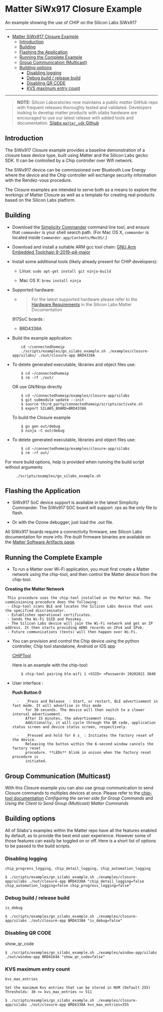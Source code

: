 # Matter SiWx917 Closure Example

An example showing the use of CHIP on the Silicon Labs SiWx917

<hr>

-   [Matter SiWx917 Closure Example](#matter-siwx917-closure-example)
    -   [Introduction](#introduction)
    -   [Building](#building)
    -   [Flashing the Application](#flashing-the-application)
    -   [Running the Complete Example](#running-the-complete-example)
    -   [Group Communication (Multicast)](#group-communication-multicast)
    -   [Building options](#building-options)
        -   [Disabling logging](#disabling-logging)
        -   [Debug build / release build](#debug-build--release-build)
        -   [Disabling QR CODE](#disabling-qr-code)
        -   [KVS maximum entry count](#kvs-maximum-entry-count)

<hr>

> **NOTE:** Silicon Laboratories now maintains a public matter GitHub repo with
> frequent releases thoroughly tested and validated. Developers looking to
> develop matter products with silabs hardware are encouraged to use our latest
> release with added tools and documentation.
> [Silabs `matter_sdk` Github](https://github.com/SiliconLabsSoftware/matter_sdk/tags)

## Introduction

The SiWx917 Closure example provides a baseline demonstration of a closure base
device type, built using Matter and the Silicon Labs gecko SDK. It can be
controlled by a Chip controller over Wifi network.

The SiWx917 device can be commissioned over Bluetooth Low Energy where the
device and the Chip controller will exchange security information with the
Rendez-vous procedure.

The Closure examples are intended to serve both as a means to explore the
workings of Matter Closure as well as a template for creating real products
based on the Silicon Labs platform.

## Building

-   Download the
    [Simplicity Commander](https://www.silabs.com/mcu/programming-options)
    command line tool, and ensure that `commander` is your shell search path.
    (For Mac OS X, `commander` is located inside
    `Commander.app/Contents/MacOS/`.)

-   Download and install a suitable ARM gcc tool chain:
    [GNU Arm Embedded Toolchain 9-2019-q4-major](https://developer.arm.com/tools-and-software/open-source-software/developer-tools/gnu-toolchain/gnu-rm/downloads)

-   Install some additional tools (likely already present for CHIP developers):

    -   Linux: `sudo apt-get install git ninja-build`

    -   Mac OS X: `brew install ninja`

-   Supported hardware:

    -   > For the latest supported hardware please refer to the
        > [Hardware Requirements](https://docs.silabs.com/matter/latest/matter-prerequisites/hardware-requirements)
        > in the Silicon Labs Matter Documentation

    917SoC boards :

    -   BRD4338A

*   Build the example application:

            cd ~/connectedhomeip
            ./scripts/examples/gn_silabs_example.sh ./examples/closure-app/silabs/ ./out/closure-app BRD4338A

-   To delete generated executable, libraries and object files use:

            $ cd ~/connectedhomeip
            $ rm -rf ./out/

    OR use GN/Ninja directly

            $ cd ~/connectedhomeip/examples/closure-app/silabs
            $ git submodule update --init
            $ source third_party/connectedhomeip/scripts/activate.sh
            $ export SILABS_BOARD=BRD4338A

    To build the Closure example

            $ gn gen out/debug
            $ ninja -C out/debug

-   To delete generated executable, libraries and object files use:

            $ cd ~/connectedhomeip/examples/closure-app/silabs
            $ rm -rf out/

For more build options, help is provided when running the build script without
arguments

         ./scripts/examples/gn_silabs_example.sh

## Flashing the Application

-   SiWx917 SoC device support is available in the latest Simplicity Commander.
    The SiWx917 SOC board will support .rps as the only file to flash.

-   Or with the Ozone debugger, just load the .out file.

All SiWx917 boards require a connectivity firmware, see Silicon Labs
documentation for more info. Pre-built firmware binaries are available on the
[Matter Software Artifacts page](https://docs.silabs.com/matter/latest/matter-prerequisites/matter-artifacts#siwx917-firmware-for-siwn917-ncp-and-siwg917-soc).

## Running the Complete Example

-   To run a Matter over Wi-Fi application, you must first create a Matter
    network using the chip-tool, and then control the Matter device from the
    chip-tool.

**Creating the Matter Network**

     This procedure uses the chip-tool installed on the Matter Hub. The commissioning procedure does the following:
     - Chip-tool scans BLE and locates the Silicon Labs device that uses the specified discriminator.
     - Establishes operational certificates.
     - Sends the Wi-Fi SSID and Passkey.
     - The Silicon Labs device will join the Wi-Fi network and get an IP address. It then starts providing mDNS records on IPv4 and IPv6.
     - Future communications (tests) will then happen over Wi-Fi.

-   You can provision and control the Chip device using the python controller,
    Chip tool standalone, Android or iOS app

    [CHIPTool](https://github.com/project-chip/connectedhomeip/blob/master/examples/chip-tool/README.md)

    Here is an example with the chip-tool:

            $ chip-tool pairing ble-wifi 1 <SSID> <Password> 20202021 3840

*   User interface :

    **Push Button 0**

          -   _Press and Release_ : Start, or restart, BLE advertisement in fast mode. It will advertise in this mode
              for 30 seconds. The device will then switch to a slower interval advertisement.
              After 15 minutes, the advertisement stops.
              Additionally, it will cycle through the QR code, application status screen and device status screen, respectively.

          -   _Pressed and hold for 6 s_ : Initiates the factory reset of the device.
              Releasing the button within the 6-second window cancels the factory reset
              procedure. **LEDs** blink in unison when the factory reset procedure is
              initiated.

## Group Communication (Multicast)

With this Closure example you can also use group communication to send Closure
commands to multiples devices at once. Please refer to the
[chip-tool documentation](../../chip-tool/README.md) _Configuring the server
side for Group Commands_ and _Using the Client to Send Group (Multicast) Matter
Commands_

## Building options

All of Silabs's examples within the Matter repo have all the features enabled by
default, as to provide the best end user experience. However some of those
features can easily be toggled on or off. Here is a short list of options to be
passed to the build scripts.

### Disabling logging

`chip_progress_logging, chip_detail_logging, chip_automation_logging`

    $ ./scripts/examples/gn_silabs_example.sh ./examples/closure-app/silabs ./out/closure-app BRD4338A "chip_detail_logging=false chip_automation_logging=false chip_progress_logging=false"

### Debug build / release build

`is_debug`

    $ ./scripts/examples/gn_silabs_example.sh ./examples/closure-app/silabs ./out/closure-app BRD4338A "is_debug=false"

### Disabling QR CODE

show_qr_code

    $ ./scripts/examples/gn_silabs_example.sh ./examples/window-app/silabs ./out/window-app BRD4164A "show_qr_code=false"

### KVS maximum entry count

`kvs_max_entries`

    Set the maximum Kvs entries that can be stored in NVM (Default 255)
    Thresholds: 30 <= kvs_max_entries <= 511

    $ ./scripts/examples/gn_silabs_example.sh ./examples/closure-app/silabs ./out/closure-app BRD4338A kvs_max_entries=355
